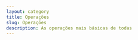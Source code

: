 ```yaml
---
layout: category
title: Operações
slug: Operações
description: As operações mais básicas de todas
---
```

